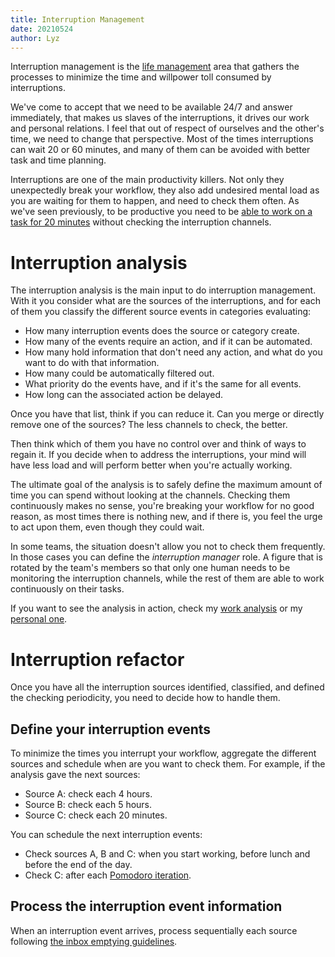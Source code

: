 ```yaml
---
title: Interruption Management
date: 20210524
author: Lyz
---
```


Interruption management is the [life management](life_management.md) area that
gathers the processes to minimize the time and willpower toll consumed by
interruptions.

We've come to accept that we need to be available 24/7 and answer immediately,
that makes us slaves of the interruptions, it drives our work and personal
relations. I feel that out of respect of ourselves and the other's time, we need
to change that perspective. Most of the times interruptions can wait 20 or 60
minutes, and many of them can be avoided with better task and time planning.

Interruptions are one of the main productivity killers. Not only they
unexpectedly break your workflow, they also add undesired mental load as you are
waiting for them to happen, and need to check them often. As we've seen
previously, to be productive you need to be [able to work on a task for 20
minutes](time_management.md#minimize-the-context-switches) without checking the
interruption channels.

# Interruption analysis

The interruption analysis is the main input to do interruption management. With
it you consider what are the sources of the interruptions, and for each of them
you classify the different source events in categories evaluating:

* How many interruption events does the source or category create.
* How many of the events require an action, and if it can be automated.
* How many hold information that don't need any action, and what do you want to
    do with that information.
* How many could be automatically filtered out.
* What priority do the events have, and if it's the same for all events.
* How long can the associated action be delayed.

Once you have that list, think if you can reduce it. Can you merge or directly
remove one of the sources? The less channels to check, the better.

Then think which of them you have no control over and think of ways to regain
it. If you decide when to address the interruptions, your mind will have less
load and will perform better when you're actually working.

The ultimate goal of the analysis is to safely define the maximum amount of
time you can spend without looking at the channels. Checking them continuously
makes no sense, you're breaking your workflow for no good reason, as most times
there is nothing new, and if there is, you feel the urge to act upon them, even
though they could wait.

In some teams, the situation doesn't allow you not to check them frequently. In
those cases you can define the *interruption manager* role. A figure that
is rotated by the team's members so that only one human needs to be monitoring the
interruption channels, while the rest of them are able to work continuously on
their tasks.

If you want to see the analysis in action, check my [work
analysis](work_interruption_analysis.md) or my [personal
one](personal_interruption_analysis.md).

# Interruption refactor

Once you have all the interruption sources identified, classified, and defined the
checking periodicity, you need to decide how to handle them.

## Define your interruption events

To minimize the times you interrupt your workflow, aggregate the different
sources and schedule when are you want to check them. For example, if the
analysis gave the next sources:

* Source A: check each 4 hours.
* Source B: check each 5 hours.
* Source C: check each 20 minutes.

You can schedule the next interruption events:

* Check sources A, B and C: when you start working, before lunch and before the
    end of the day.
* Check C: after each [Pomodoro
    iteration](time_management.md#minimieze-the-context-switches).

## Process the interruption event information

When an interruption event arrives, process sequentially each source
following [the inbox emptying guidelines](task_tools.md#inbox).
